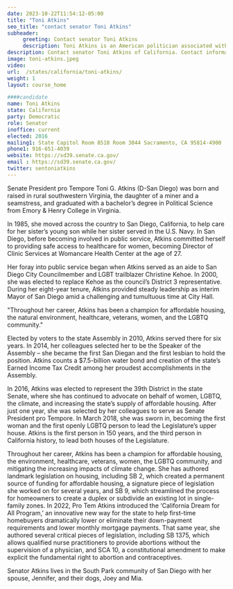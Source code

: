 ```yaml
---
date: 2023-10-22T11:54:12-05:00
title: "Toni Atkins"
seo_title: "contact senator Toni Atkins"
subheader:
     greeting: Contact senator Toni Atkins
     description: Toni Atkins is an American politician associated with the Democratic Party and currently serves as a member of the California State Senate, representing District 39. She assumed this position in 2016, and her current term is set to conclude on December 2, 2024.
description: Contact senator Toni Atkins of California. Contact information for Toni Atkins includes email address, phone number, and mailing address.
image: toni-atkins.jpeg
video:
url:  /states/california/toni-atkins/
weight: 1
layout: course_home

####candidate
name: Toni Atkins
state: California
party: Democratic
role: Senator
inoffice: current
elected: 2016
mailing1: State Capitol Room 8518 Room 3044 Sacramento, CA 95814-4900
phone1: 916-651-4039
website: https://sd39.senate.ca.gov/
email : https://sd39.senate.ca.gov/
twitter: sentoniatkins
---
```


Senate President pro Tempore Toni G. Atkins (D-San Diego) was born and raised in rural southwestern Virginia, the daughter of a miner and a seamstress, and graduated with a bachelor’s degree in Political Science from Emory & Henry College in Virginia.

In 1985, she moved across the country to San Diego, California, to help care for her sister’s young son while her sister served in the U.S. Navy. In San Diego, before becoming involved in public service, Atkins committed herself to providing safe access to healthcare for women, becoming Director of Clinic Services at Womancare Health Center at the age of 27.

Her foray into public service began when Atkins served as an aide to San Diego City Councilmember and LGBT trailblazer Christine Kehoe. In 2000, she was elected to replace Kehoe as the council’s District 3 representative. During her eight-year tenure, Atkins provided steady leadership as interim Mayor of San Diego amid a challenging and tumultuous time at City Hall.

"Throughout her career, Atkins has been a champion for affordable housing, the natural environment, healthcare, veterans, women, and the LGBTQ community."

Elected by voters to the state Assembly in 2010, Atkins served there for six years. In 2014, her colleagues selected her to be the Speaker of the Assembly – she became the first San Diegan and the first lesbian to hold the position. Atkins counts a $7.5-billion water bond and creation of the state’s Earned Income Tax Credit among her proudest accomplishments in the Assembly.

In 2016, Atkins was elected to represent the 39th District in the state Senate, where she has continued to advocate on behalf of women, LGBTQ, the climate, and increasing the state’s supply of affordable housing. After just one year, she was selected by her colleagues to serve as Senate President pro Tempore. In March 2018, she was sworn in, becoming the first woman and the first openly LGBTQ person to lead the Legislature’s upper house. Atkins is the first person in 150 years, and the third person in California history, to lead both houses of the Legislature.

Throughout her career, Atkins has been a champion for affordable housing, the environment, healthcare, veterans, women, the LGBTQ community, and mitigating the increasing impacts of climate change. She has authored landmark legislation on housing, including SB 2, which created a permanent source of funding for affordable housing, a signature piece of legislation she worked on for several years, and SB 9, which streamlined the process for homeowners to create a duplex or subdivide an existing lot in single-family zones. In 2022, Pro Tem Atkins introduced the ‘California Dream for All Program,’ an innovative new way for the state to help first-time homebuyers dramatically lower or eliminate their down-payment requirements and lower monthly mortgage payments. That same year, she authored several critical pieces of legislation, including SB 1375, which allows qualified nurse practitioners to provide abortions without the supervision of a physician, and SCA 10, a constitutional amendment to make explicit the fundamental right to abortion and contraceptives.

Senator Atkins lives in the South Park community of San Diego with her spouse, Jennifer, and their dogs, Joey and Mia.
